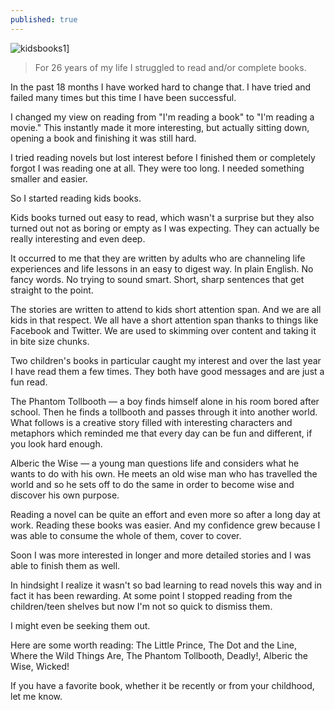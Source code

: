```yaml
---
published: true
---
```


![kidsbooks1](https://cloud.githubusercontent.com/assets/1730420/6816335/128e4be2-d2e6-11e4-9585-b517eee8cd39.jpg)]

> For 26 years of my life I struggled to read and/or complete books.

In the past 18 months I have worked hard to change that. I have tried and failed many times but this time I have been successful.

I changed my view on reading from "I'm reading a book" to "I'm reading a movie." This instantly made it more interesting, but actually sitting down, opening a book and finishing it was still hard.

I tried reading novels but lost interest before I finished them or completely forgot I was reading one at all. They were too long. I needed something smaller and easier.

So I started reading kids books.

Kids books turned out easy to read, which wasn't a surprise but they also turned out not as boring or empty as I was expecting. They can actually be really interesting and even deep.

It occurred to me that they are written by adults who are channeling life experiences and life lessons in an easy to digest way. In plain English. No fancy words. No trying to sound smart. Short, sharp sentences that get straight to the point.

The stories are written to attend to kids short attention span. And we are all kids in that respect. We all have a short attention span thanks to things like Facebook and Twitter. We are used to skimming over content and taking it in bite size chunks.

Two children's books in particular caught my interest and over the last year I have read them a few times. They both have good messages and are just a fun read.

The Phantom Tollbooth ― a boy finds himself alone in his room bored after school. Then he finds a tollbooth and passes through it into another world. What follows is a creative story filled with interesting characters and metaphors which reminded me that every day can be fun and different, if you look hard enough.

Alberic the Wise ― a young man questions life and considers what he wants to do with his own. He meets an old wise man who has travelled the world and so he sets off to do the same in order to become wise and discover his own purpose.

Reading a novel can be quite an effort and even more so after a long day at work. Reading these books was easier. And my confidence grew because I was able to consume the whole of them, cover to cover.

Soon I was more interested in longer and more detailed stories and I was able to finish them as well.

In hindsight I realize it wasn't so bad learning to read novels this way and in fact it has been rewarding. At some point I stopped reading from the children/teen shelves but now I'm not so quick to dismiss them.

I might even be seeking them out.

Here are some worth reading: The Little Prince, The Dot and the Line, Where the Wild Things Are, The Phantom Tollbooth, Deadly!, Alberic the Wise, Wicked!

If you have a favorite book, whether it be recently or from your childhood, let me know.